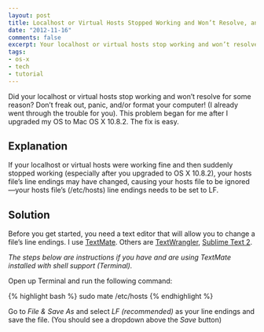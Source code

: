 ```yaml
---
layout: post
title: Localhost or Virtual Hosts Stopped Working and Won’t Resolve, and /etc/hosts Is Being Ignored
date: "2012-11-16"
comments: false
excerpt: Your localhost or virtual hosts stop working and won’t resolve for some reason? This problem began for me after I upgraded my OS to Mac OS X 10.8.2. The fix is easy.
tags:
- os-x
- tech
- tutorial
---
```


Did your localhost or virtual hosts stop working and won’t resolve for some reason? Don’t freak out, panic, and/or format your computer! (I already went through the trouble for you). This problem began for me after I upgraded my OS to Mac OS X 10.8.2. The fix is easy.

## Explanation

If your localhost or virtual hosts were working fine and then suddenly stopped working (especially after you upgraded to OS X 10.8.2), your hosts file’s line endings may have changed, causing your hosts file to be ignored—your hosts file’s (/etc/hosts) line endings needs to be set to LF.

## Solution

Before you get started, you need a text editor that will allow you to change a file’s line endings. I use [TextMate](https://github.com/textmate/textmate). Others are [TextWrangler](http://www.barebones.com/products/textwrangler), [Sublime Text 2](http://www.sublimetext.com/2).

*The steps below are instructions if you have and are using TextMate installed with shell support (Terminal).*

Open up Terminal and run the following command:

{% highlight bash %}
sudo mate /etc/hosts
{% endhighlight %}

Go to *File & Save As* and select *LF (recommended)* as your line endings and save the file. (You should see a dropdown above the *Save* button)